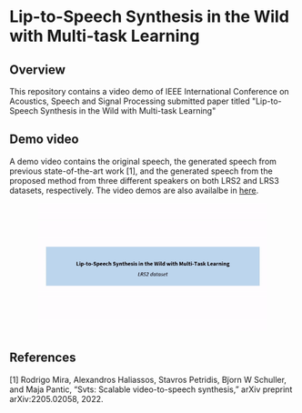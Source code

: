 # Lip-to-Speech Synthesis in the Wild with Multi-task Learning

## Overview
This repository contains a video demo of IEEE International Conference on Acoustics, Speech and Signal Processing submitted paper titled "Lip-to-Speech Synthesis in the Wild with Multi-task Learning"

## Demo video
A demo video contains the original speech, the generated speech from previous state-of-the-art work <a id="1">[1]</a>, and the generated speech from the proposed method from three different speakers on both LRS2 and LRS3 datasets, respectively. The video demos are also availalbe in [here](https://github.com/joannahong/VV-Memory/tree/main/demo-videos).

<example>
 <p align="center">
  <img src="demo-videos/thumbnail.gif" width="80%" height="80%" /></p>

## References
  <a id="1">[1]</a> Rodrigo Mira, Alexandros Haliassos, Stavros Petridis, Bj̈orn W Schuller, and Maja Pantic, “Svts: Scalable video-to-speech synthesis,” arXiv preprint arXiv:2205.02058, 2022.
